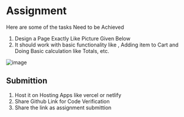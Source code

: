 # Assignment

Here are some of the tasks Need to be Achieved

1. Design a Page Exactly Like Picture Given Below
2. It should work with basic functionality like , Adding item to Cart and Doing Basic calculation like Totals, etc.

![image](https://github.com/karkhanaio/frontend-intern-assignment/assets/88369519/228bfed7-f4c7-4fae-908f-c3d94ada6c04)


## Submittion
1. Host it on Hosting Apps like vercel or netlify
2. Share Github Link for Code Verification
3. Share the link as assignment submittion

